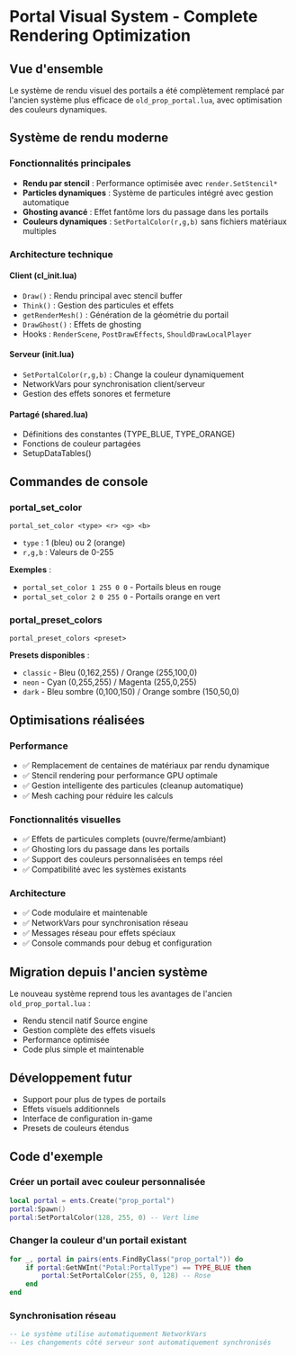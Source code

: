 # Portal Visual System - Complete Rendering Optimization

## Vue d'ensemble

Le système de rendu visuel des portails a été complètement remplacé par l'ancien système plus efficace de `old_prop_portal.lua`, avec optimisation des couleurs dynamiques.

## Système de rendu moderne

### Fonctionnalités principales

- **Rendu par stencil** : Performance optimisée avec `render.SetStencil*`
- **Particles dynamiques** : Système de particules intégré avec gestion automatique
- **Ghosting avancé** : Effet fantôme lors du passage dans les portails
- **Couleurs dynamiques** : `SetPortalColor(r,g,b)` sans fichiers matériaux multiples

### Architecture technique

#### Client (cl_init.lua)

- `Draw()` : Rendu principal avec stencil buffer
- `Think()` : Gestion des particules et effets
- `getRenderMesh()` : Génération de la géométrie du portail
- `DrawGhost()` : Effets de ghosting
- Hooks : `RenderScene`, `PostDrawEffects`, `ShouldDrawLocalPlayer`

#### Serveur (init.lua)

- `SetPortalColor(r,g,b)` : Change la couleur dynamiquement
- NetworkVars pour synchronisation client/serveur
- Gestion des effets sonores et fermeture

#### Partagé (shared.lua)

- Définitions des constantes (TYPE_BLUE, TYPE_ORANGE)
- Fonctions de couleur partagées
- SetupDataTables()

## Commandes de console

### portal_set_color

```
portal_set_color <type> <r> <g> <b>
```

- `type` : 1 (bleu) ou 2 (orange)
- `r,g,b` : Valeurs de 0-255

**Exemples** :

- `portal_set_color 1 255 0 0` - Portails bleus en rouge
- `portal_set_color 2 0 255 0` - Portails orange en vert

### portal_preset_colors

```
portal_preset_colors <preset>
```

**Presets disponibles** :

- `classic` - Bleu (0,162,255) / Orange (255,100,0)
- `neon` - Cyan (0,255,255) / Magenta (255,0,255)
- `dark` - Bleu sombre (0,100,150) / Orange sombre (150,50,0)

## Optimisations réalisées

### Performance

- ✅ Remplacement de centaines de matériaux par rendu dynamique
- ✅ Stencil rendering pour performance GPU optimale
- ✅ Gestion intelligente des particules (cleanup automatique)
- ✅ Mesh caching pour réduire les calculs

### Fonctionnalités visuelles

- ✅ Effets de particules complets (ouvre/ferme/ambiant)
- ✅ Ghosting lors du passage dans les portails
- ✅ Support des couleurs personnalisées en temps réel
- ✅ Compatibilité avec les systèmes existants

### Architecture

- ✅ Code modulaire et maintenable
- ✅ NetworkVars pour synchronisation réseau
- ✅ Messages réseau pour effets spéciaux
- ✅ Console commands pour debug et configuration

## Migration depuis l'ancien système

Le nouveau système reprend tous les avantages de l'ancien `old_prop_portal.lua` :

- Rendu stencil natif Source engine
- Gestion complète des effets visuels
- Performance optimisée
- Code plus simple et maintenable

## Développement futur

- Support pour plus de types de portails
- Effets visuels additionnels
- Interface de configuration in-game
- Presets de couleurs étendus

## Code d'exemple

### Créer un portail avec couleur personnalisée

```lua
local portal = ents.Create("prop_portal")
portal:Spawn()
portal:SetPortalColor(128, 255, 0) -- Vert lime
```

### Changer la couleur d'un portail existant

```lua
for _, portal in pairs(ents.FindByClass("prop_portal")) do
    if portal:GetNWInt("Potal:PortalType") == TYPE_BLUE then
        portal:SetPortalColor(255, 0, 128) -- Rose
    end
end
```

### Synchronisation réseau

```lua
-- Le système utilise automatiquement NetworkVars
-- Les changements côté serveur sont automatiquement synchronisés
```
